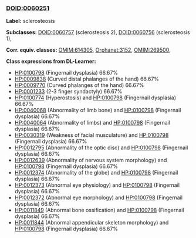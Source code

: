 
### [DOID:0060251](http://purl.obolibrary.org/obo/DOID_0060251)
**Label:** sclerosteosis

**Subclasses:** [DOID:0060757](http://purl.obolibrary.org/obo/DOID_0060757) (sclerosteosis 2), [DOID:0060756](http://purl.obolibrary.org/obo/DOID_0060756) (sclerosteosis 1), 

**Corr. equiv. classes:** [OMIM:614305](http://purl.obolibrary.org/obo/OMIM_614305), [Orphanet:3152](http://www.orpha.net/ORDO/Orphanet_3152), [OMIM:269500](http://purl.obolibrary.org/obo/OMIM_269500), 

**Class expressions from DL-Learner:**

- [HP:0100798](http://purl.obolibrary.org/obo/HP_0100798) (Fingernail dysplasia) 66.67%
- [HP:0009838](http://purl.obolibrary.org/obo/HP_0009838) (Curved distal phalanges of the hand) 66.67%
- [HP:0009770](http://purl.obolibrary.org/obo/HP_0009770) (Curved phalanges of the hand) 66.67%
- [HP:0001233](http://purl.obolibrary.org/obo/HP_0001233) (2-3 finger syndactyly) 66.67%
- [HP:0100774](http://purl.obolibrary.org/obo/HP_0100774) (Hyperostosis) and [HP:0100798](http://purl.obolibrary.org/obo/HP_0100798) (Fingernail dysplasia) 66.67%
- [HP:0040068](http://purl.obolibrary.org/obo/HP_0040068) (Abnormality of limb bone) and [HP:0100798](http://purl.obolibrary.org/obo/HP_0100798) (Fingernail dysplasia) 66.67%
- [HP:0040064](http://purl.obolibrary.org/obo/HP_0040064) (Abnormality of limbs) and [HP:0100798](http://purl.obolibrary.org/obo/HP_0100798) (Fingernail dysplasia) 66.67%
- [HP:0030319](http://purl.obolibrary.org/obo/HP_0030319) (Weakness of facial musculature) and [HP:0100798](http://purl.obolibrary.org/obo/HP_0100798) (Fingernail dysplasia) 66.67%
- [HP:0012795](http://purl.obolibrary.org/obo/HP_0012795) (Abnormality of the optic disc) and [HP:0100798](http://purl.obolibrary.org/obo/HP_0100798) (Fingernail dysplasia) 66.67%
- [HP:0012639](http://purl.obolibrary.org/obo/HP_0012639) (Abnormality of nervous system morphology) and [HP:0100798](http://purl.obolibrary.org/obo/HP_0100798) (Fingernail dysplasia) 66.67%
- [HP:0012374](http://purl.obolibrary.org/obo/HP_0012374) (Abnormality of the globe) and [HP:0100798](http://purl.obolibrary.org/obo/HP_0100798) (Fingernail dysplasia) 66.67%
- [HP:0012373](http://purl.obolibrary.org/obo/HP_0012373) (Abnormal eye physiology) and [HP:0100798](http://purl.obolibrary.org/obo/HP_0100798) (Fingernail dysplasia) 66.67%
- [HP:0012372](http://purl.obolibrary.org/obo/HP_0012372) (Abnormal eye morphology) and [HP:0100798](http://purl.obolibrary.org/obo/HP_0100798) (Fingernail dysplasia) 66.67%
- [HP:0011849](http://purl.obolibrary.org/obo/HP_0011849) (Abnormal bone ossification) and [HP:0100798](http://purl.obolibrary.org/obo/HP_0100798) (Fingernail dysplasia) 66.67%
- [HP:0011844](http://purl.obolibrary.org/obo/HP_0011844) (Abnormal appendicular skeleton morphology) and [HP:0100798](http://purl.obolibrary.org/obo/HP_0100798) (Fingernail dysplasia) 66.67%


